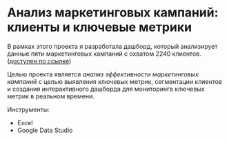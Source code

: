 # Анализ маркетинговых кампаний: клиенты и ключевые метрики
В рамках этого проекта я разработала дашборд, который анализирует данные пяти маркетинговых кампаний с охватом 2240 клиентов. ([доступен по ссылке](https://lookerstudio.google.com/reporting/360eeeed-d33f-4a3e-8a43-e6cd22726bf8))

Целью проекта является *анализ эффективности маркетинговых кампаний* с целью выявления ключевых метрик, сегментации клиентов и создания интерактивного дашборда для мониторинга ключевых метрик в реальном времени. 

Инструменты:
* Excel
* Google Data Studio
